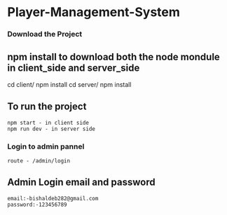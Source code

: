 # Player-Management-System

### Download the Project
    
## npm install to download both the node mondule in client_side and server_side
   cd client/
    npm install
   cd server/
    npm install
    
## To run the project
    npm start - in client side
    npm run dev - in server side

### Login to admin pannel 
    route - /admin/login

## Admin Login email and password
    email:-bishaldeb282@gmail.com
    password:-123456789
   
